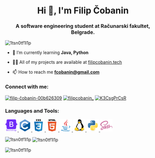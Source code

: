 <h1 align="center">Hi 👋, I'm Filip Čobanin</h1>
<h3 align="center">A software engineering student at Računarski fakultet, Belgrade.</h3>

<p align="left"> <img src="https://komarev.com/ghpvc/?username=1tsn0tf1l1p&label=Profile%20views&color=0e75b6&style=flat" alt="1tsn0tf1l1p" /> </p>

- 🌱 I’m currently learning **Java, Python**

- 👨‍💻 All of my projects are available at [filipcobanin.tech](filipcobanin.tech)

- 📫 How to reach me **fcobanin@gmail.com**

<h3 align="left">Connect with me:</h3>
<p align="left">
<a href="https://linkedin.com/in/filip-čobanin-00b626309" target="blank"><img align="center" src="https://raw.githubusercontent.com/rahuldkjain/github-profile-readme-generator/master/src/images/icons/Social/linked-in-alt.svg" alt="filip-čobanin-00b626309" height="30" width="40" /></a>
<a href="https://instagram.com/filipcobanin_" target="blank"><img align="center" src="https://raw.githubusercontent.com/rahuldkjain/github-profile-readme-generator/master/src/images/icons/Social/instagram.svg" alt="filipcobanin_" height="30" width="40" /></a>
<a href="https://discord.gg/K3CsgPrCsR" target="blank"><img align="center" src="https://raw.githubusercontent.com/rahuldkjain/github-profile-readme-generator/master/src/images/icons/Social/discord.svg" alt="K3CsgPrCsR" height="30" width="40" /></a>
</p>

<h3 align="left">Languages and Tools:</h3>
<p align="left"> <a href="https://getbootstrap.com" target="_blank" rel="noreferrer"> <img src="https://raw.githubusercontent.com/devicons/devicon/master/icons/bootstrap/bootstrap-plain-wordmark.svg" alt="bootstrap" width="40" height="40"/> </a> <a href="https://www.cprogramming.com/" target="_blank" rel="noreferrer"> <img src="https://raw.githubusercontent.com/devicons/devicon/master/icons/c/c-original.svg" alt="c" width="40" height="40"/> </a> <a href="https://www.w3schools.com/css/" target="_blank" rel="noreferrer"> <img src="https://raw.githubusercontent.com/devicons/devicon/master/icons/css3/css3-original-wordmark.svg" alt="css3" width="40" height="40"/> </a> <a href="https://www.w3.org/html/" target="_blank" rel="noreferrer"> <img src="https://raw.githubusercontent.com/devicons/devicon/master/icons/html5/html5-original-wordmark.svg" alt="html5" width="40" height="40"/> </a> <a href="https://www.java.com" target="_blank" rel="noreferrer"> <img src="https://raw.githubusercontent.com/devicons/devicon/master/icons/java/java-original.svg" alt="java" width="40" height="40"/> </a> <a href="https://www.linux.org/" target="_blank" rel="noreferrer"> <img src="https://raw.githubusercontent.com/devicons/devicon/master/icons/linux/linux-original.svg" alt="linux" width="40" height="40"/> </a> <a href="https://www.python.org" target="_blank" rel="noreferrer"> <img src="https://raw.githubusercontent.com/devicons/devicon/master/icons/python/python-original.svg" alt="python" width="40" height="40"/> </a> <a href="https://sass-lang.com" target="_blank" rel="noreferrer"> <img src="https://raw.githubusercontent.com/devicons/devicon/master/icons/sass/sass-original.svg" alt="sass" width="40" height="40"/> </a> </p>

<p><img align="left" src="https://github-readme-stats.vercel.app/api/top-langs?username=1tsn0tf1l1p&show_icons=true&locale=en&layout=compact" alt="1tsn0tf1l1p" /></p>

<p>&nbsp;<img align="center" src="https://github-readme-stats.vercel.app/api?username=1tsn0tf1l1p&show_icons=true&locale=en" alt="1tsn0tf1l1p" /></p>

<p><img align="center" src="https://github-readme-streak-stats.herokuapp.com/?user=1tsn0tf1l1p&" alt="1tsn0tf1l1p" /></p>

